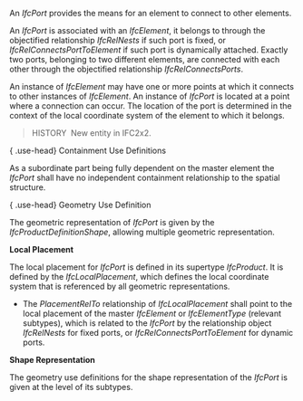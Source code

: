 ﻿An _IfcPort_ provides the means for an element to connect to other elements.

An _IfcPort_ is associated with an _IfcElement_, it belongs to through the objectified relationship _IfcRelNests_ if such port is fixed, or _IfcRelConnectsPortToElement_ if such port is dynamically attached. Exactly two ports, belonging to two different elements, are connected with each other through the objectified relationship _IfcRelConnectsPorts_.

An instance of _IfcElement_ may have one or more points at which it connects to other instances of _IfcElement_. An instance of _IfcPort_ is located at a point where a connection can occur. The location of the port is determined in the context of the local coordinate system of the element to which it belongs.

> HISTORY&nbsp; New entity in IFC2x2.

{ .use-head}
Containment Use Definitions

As a subordinate part being fully dependent on the master element the _IfcPort_ shall have no independent containment relationship to the spatial structure.

{ .use-head}
Geometry Use Definition

The geometric representation of _IfcPort_ is given by the _IfcProductDefinitionShape_, allowing multiple geometric representation.

**Local Placement**

The local placement for _IfcPort_ is defined in its supertype _IfcProduct_. It is defined by the _IfcLocalPlacement_, which defines the local coordinate system that is referenced by all geometric representations.

* The _PlacementRelTo_ relationship of _IfcLocalPlacement_ shall point to the local placement of the master _IfcElement_ or _IfcElementType_ (relevant subtypes), which is related to the _IfcPort_ by the relationship object _IfcRelNests_ for fixed ports, or _IfcRelConnectsPortToElement_ for dynamic ports. 

**Shape Representation**

The geometry use definitions for the shape representation of the _IfcPort_ is given at the level of its subtypes.